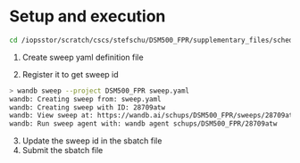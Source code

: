 # Setup and execution

```sh
cd /iopsstor/scratch/cscs/stefschu/DSM500_FPR/supplementary_files/schedule_tuning
```

1. Create sweep yaml definition file 

2. Register it to get sweep id

```sh
> wandb sweep --project DSM500_FPR sweep.yaml
wandb: Creating sweep from: sweep.yaml
wandb: Creating sweep with ID: 28709atw
wandb: View sweep at: https://wandb.ai/schups/DSM500_FPR/sweeps/28709atw
wandb: Run sweep agent with: wandb agent schups/DSM500_FPR/28709atw
```

3. Update the sweep id in the sbatch file
4. Submit the sbatch file
